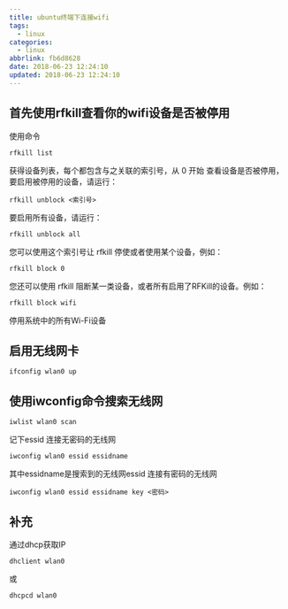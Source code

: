 ```yaml
---
title: ubuntu终端下连接wifi
tags:
  - linux
categories:
  - linux
abbrlink: fb6d8628
date: 2018-06-23 12:24:10
updated: 2018-06-23 12:24:10
---
```


## 首先使用rfkill查看你的wifi设备是否被停用
使用命令
```
rfkill list
```
获得设备列表，每个都包含与之关联的索引号，从 0 开始
查看设备是否被停用，要启用被停用的设备，请运行：
```
rfkill unblock <索引号>
```
要启用所有设备，请运行：
```
rfkill unblock all
```
<!--more-->
您可以使用这个索引号让 rfkill 停使或者使用某个设备，例如：
```
rfkill block 0
```
您还可以使用 rfkill 阻断某一类设备，或者所有启用了RFKill的设备。例如：
```
rfkill block wifi 
```
停用系统中的所有Wi-Fi设备

## 启用无线网卡
```
ifconfig wlan0 up
```

## 使用iwconfig命令搜索无线网
```
iwlist wlan0 scan
```
记下essid
连接无密码的无线网
```
iwconfig wlan0 essid essidname
```
其中essidname是搜索到的无线网essid
连接有密码的无线网 
```
iwconfig wlan0 essid essidname key <密码>
```
## 补充
通过dhcp获取IP
```
dhclient wlan0
```
或
```
dhcpcd wlan0
```
